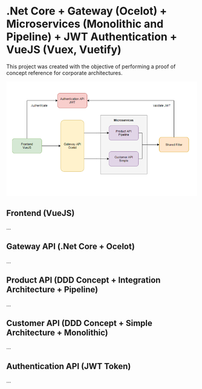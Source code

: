 # .Net Core + Gateway (Ocelot) + Microservices (Monolithic and Pipeline) + JWT Authentication + VueJS (Vuex, Vuetify)
This project was created with the objective of performing a proof of concept reference for corporate architectures.

![Flow archtecture](https://raw.githubusercontent.com/kallebelins/mvp24hours-poc-netcore-vue/main/docs/images/flow-architecture.PNG)

## Frontend (VueJS)
...

## Gateway API (.Net Core + Ocelot)
...

## Product API (DDD Concept + Integration Architecture + Pipeline)
...

## Customer API (DDD Concept + Simple Architecture + Monolithic)
...

## Authentication API (JWT Token)
...
